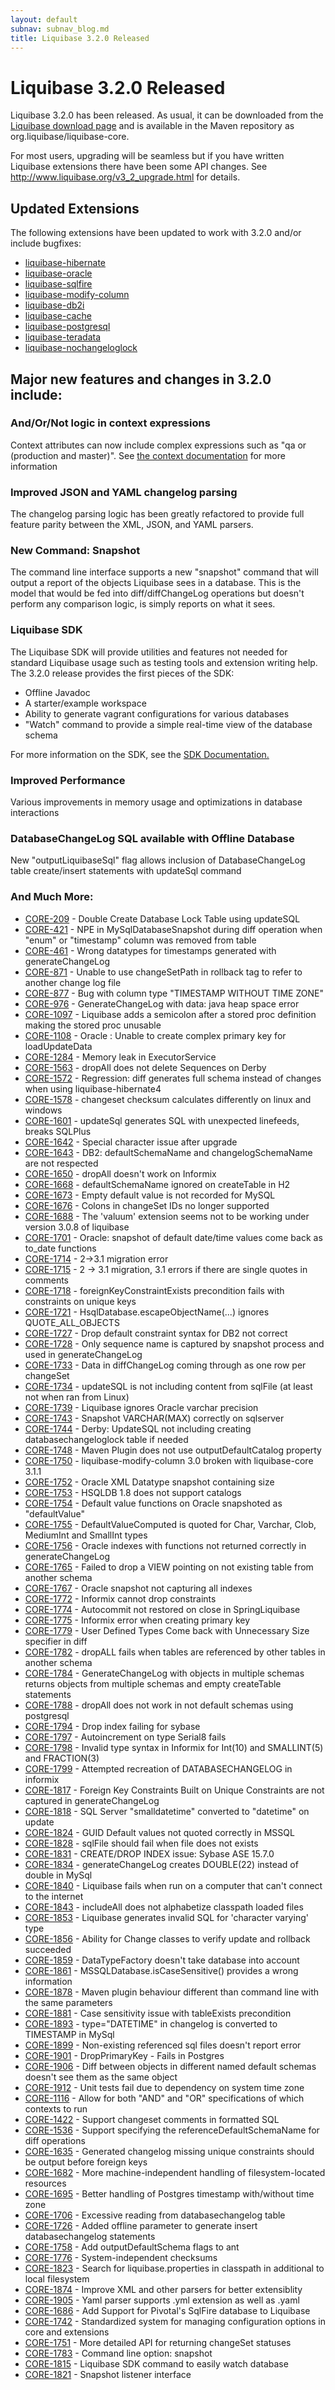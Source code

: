 ```yaml
---
layout: default
subnav: subnav_blog.md
title: Liquibase 3.2.0 Released
---
```

# Liquibase 3.2.0 Released

Liquibase 3.2.0 has been released. As usual, it can be downloaded from the <a href="http://liquibase.org/download">Liquibase download page</a> and is available in the Maven repository as org.liquibase/liquibase-core.

For most users, upgrading will be seamless but if you have written Liquibase extensions there have been some API changes. See <a href="http://www.liquibase.org/v3_2_upgrade.html">http://www.liquibase.org/v3_2_upgrade.html</a> for details.

## Updated Extensions

The following extensions have been updated to work with 3.2.0 and/or include bugfixes:

- <a href="https://github.com/liquibase/liquibase-hibernate">liquibase-hibernate</a>
- <a href="https://github.com/liquibase/liquibase-oracle">liquibase-oracle</a>
- <a href="https://github.com/liquibase/liquibase-sqlfire">liquibase-sqlfire</a>
- <a href="https://github.com/liquibase/liquibase-modify-column">liquibase-modify-column</a>
- <a href="https://github.com/liquibase/liquibase-db2i">liquibase-db2i</a>
- <a href="https://github.com/liquibase/liquibase-cache">liquibase-cache</a>
- <a href="https://github.com/liquibase/liquibase-postgresql">liquibase-postgresql</a>
- <a href="https://github.com/liquibase/liquibase-teradata">liquibase-teradata</a>
- <a href="https://github.com/liquibase/liquibase-nochangeloglock">liquibase-nochangeloglock</a>





## Major new features and changes in 3.2.0 include:

### And/Or/Not logic in context expressions



Context attributes can now include complex expressions such as "qa or (production and master)". See <a href="http://www.liquibase.org/documentation/contexts.html">the context documentation</a> for more information


### Improved JSON and YAML changelog parsing


The changelog parsing logic has been greatly refactored to provide full feature parity between the XML, JSON, and YAML parsers.


### New Command: Snapshot


The command line interface supports a new "snapshot" command that will output a report of the objects Liquibase sees in a database. This is the model that would be fed into diff/diffChangeLog operations but doesn't perform any comparison logic, is simply reports on what it sees.


### Liquibase SDK


The Liquibase SDK will provide utilities and features not needed for standard Liquibase usage such as testing tools and extension writing help. The 3.2.0 release provides the first pieces of the SDK:


- Offline Javadoc
- A starter/example workspace
- Ability to generate vagrant configurations for various databases
- "Watch" command to provide a simple real-time view of the database schema



For more information on the SDK, see the <a href="http://www.liquibase.org/documentation/sdk/index.html">SDK Documentation.</a>



### Improved Performance


Various improvements in memory usage and optimizations in database interactions


### DatabaseChangeLog SQL available with Offline Database


New "outputLiquibaseSql" flag allows inclusion of DatabaseChangeLog table create/insert statements with updateSql command


### And Much More:


- <a href="https://liquibase.jira.com/browse/CORE-209">CORE-209</a> - Double Create Database Lock Table using updateSQL
- <a href="https://liquibase.jira.com/browse/CORE-421">CORE-421</a> - NPE in MySqlDatabaseSnapshot during diff operation when "enum" or "timestamp" column was removed from table
- <a href="https://liquibase.jira.com/browse/CORE-461">CORE-461</a> - Wrong datatypes for timestamps generated with generateChangeLog
- <a href="https://liquibase.jira.com/browse/CORE-871">CORE-871</a> - Unable to use changeSetPath in rollback tag to refer to another change log file
- <a href="https://liquibase.jira.com/browse/CORE-877">CORE-877</a> - Bug with column type "TIMESTAMP WITHOUT TIME ZONE"
- <a href="https://liquibase.jira.com/browse/CORE-976">CORE-976</a> - GenerateChangeLog with data: java heap space error
- <a href="https://liquibase.jira.com/browse/CORE-1097">CORE-1097</a> - Liquibase adds a semicolon after a stored proc definition making the stored proc unusable
- <a href="https://liquibase.jira.com/browse/CORE-1108">CORE-1108</a> - Oracle : Unable to create complex primary key for loadUpdateData
- <a href="https://liquibase.jira.com/browse/CORE-1284">CORE-1284</a> - Memory leak in ExecutorService
- <a href="https://liquibase.jira.com/browse/CORE-1563">CORE-1563</a> - dropAll does not delete Sequences on Derby
- <a href="https://liquibase.jira.com/browse/CORE-1572">CORE-1572</a> - Regression: diff generates full schema instead of changes when using liquibase-hibernate4
- <a href="https://liquibase.jira.com/browse/CORE-1578">CORE-1578</a> - changeset checksum calculates differently on linux and windows
- <a href="https://liquibase.jira.com/browse/CORE-1601">CORE-1601</a> - updateSql generates SQL with unexpected linefeeds, breaks SQLPlus
- <a href="https://liquibase.jira.com/browse/CORE-1642">CORE-1642</a> - Special character issue after upgrade
- <a href="https://liquibase.jira.com/browse/CORE-1643">CORE-1643</a> - DB2: defaultSchemaName and changelogSchemaName are not respected
- <a href="https://liquibase.jira.com/browse/CORE-1650">CORE-1650</a> - dropAll doesn't work on Informix
- <a href="https://liquibase.jira.com/browse/CORE-1668">CORE-1668</a> - defaultSchemaName ignored on createTable in H2
- <a href="https://liquibase.jira.com/browse/CORE-1673">CORE-1673</a> - Empty default value is not recorded for MySQL
- <a href="https://liquibase.jira.com/browse/CORE-1676">CORE-1676</a> - Colons in changeSet IDs no longer supported
- <a href="https://liquibase.jira.com/browse/CORE-1688">CORE-1688</a> - The 'valuum' extension seems not to be working under version 3.0.8 of liquibase
- <a href="https://liquibase.jira.com/browse/CORE-1701">CORE-1701</a> - Oracle: snapshot of default date/time values come back as to_date functions
- <a href="https://liquibase.jira.com/browse/CORE-1714">CORE-1714</a> - 2->3.1 migration error
- <a href="https://liquibase.jira.com/browse/CORE-1715">CORE-1715</a> - 2 -> 3.1 migration, 3.1 errors if there are single quotes in comments
- <a href="https://liquibase.jira.com/browse/CORE-1718">CORE-1718</a> - foreignKeyConstraintExists precondition fails with constraints on unique keys
- <a href="https://liquibase.jira.com/browse/CORE-1721">CORE-1721</a> - HsqlDatabase.escapeObjectName(...) ignores QUOTE_ALL_OBJECTS
- <a href="https://liquibase.jira.com/browse/CORE-1727">CORE-1727</a> - Drop default constraint syntax for DB2 not correct
- <a href="https://liquibase.jira.com/browse/CORE-1728">CORE-1728</a> - Only sequence name is captured by snapshot process and used in generateChangeLog
- <a href="https://liquibase.jira.com/browse/CORE-1733">CORE-1733</a> - Data in diffChangeLog coming through as one row per changeSet
- <a href="https://liquibase.jira.com/browse/CORE-1734">CORE-1734</a> - updateSQL is not including content from sqlFile (at least not when ran from Linux)
- <a href="https://liquibase.jira.com/browse/CORE-1739">CORE-1739</a> - Liquibase ignores Oracle varchar precision
- <a href="https://liquibase.jira.com/browse/CORE-1743">CORE-1743</a> - Snapshot VARCHAR(MAX) correctly on sqlserver
- <a href="https://liquibase.jira.com/browse/CORE-1744">CORE-1744</a> - Derby: UpdateSQL not including creating databasechangeloglock table if needed
- <a href="https://liquibase.jira.com/browse/CORE-1748">CORE-1748</a> - Maven Plugin does not use outputDefaultCatalog property
- <a href="https://liquibase.jira.com/browse/CORE-1750">CORE-1750</a> - liquibase-modify-column 3.0 broken with liquibase-core 3.1.1
- <a href="https://liquibase.jira.com/browse/CORE-1752">CORE-1752</a> - Oracle XML Datatype snapshot containing size
- <a href="https://liquibase.jira.com/browse/CORE-1753">CORE-1753</a> - HSQLDB 1.8 does not support catalogs
- <a href="https://liquibase.jira.com/browse/CORE-1754">CORE-1754</a> - Default value functions on Oracle snapshoted as "defaultValue"
- <a href="https://liquibase.jira.com/browse/CORE-1755">CORE-1755</a> - DefaultValueComputed is quoted for Char, Varchar, Clob, MediumInt and SmallInt types
- <a href="https://liquibase.jira.com/browse/CORE-1756">CORE-1756</a> - Oracle indexes with functions not returned correctly in generateChangeLog
- <a href="https://liquibase.jira.com/browse/CORE-1765">CORE-1765</a> - Failed to drop a VIEW pointing on not existing table from another schema
- <a href="https://liquibase.jira.com/browse/CORE-1767">CORE-1767</a> - Oracle snapshot not capturing all indexes
- <a href="https://liquibase.jira.com/browse/CORE-1772">CORE-1772</a> - Informix cannot drop constraints
- <a href="https://liquibase.jira.com/browse/CORE-1774">CORE-1774</a> - Autocommit not restored on close in SpringLiquibase
- <a href="https://liquibase.jira.com/browse/CORE-1775">CORE-1775</a> - Informix error when creating primary key
- <a href="https://liquibase.jira.com/browse/CORE-1779">CORE-1779</a> - User Defined Types Come back with Unnecessary Size specifier in diff
- <a href="https://liquibase.jira.com/browse/CORE-1782">CORE-1782</a> - dropALL fails when tables are referenced by other tables in another schema
- <a href="https://liquibase.jira.com/browse/CORE-1784">CORE-1784</a> - GenerateChangeLog with objects in multiple schemas returns objects from multiple schemas and empty createTable statements
- <a href="https://liquibase.jira.com/browse/CORE-1788">CORE-1788</a> - dropAll does not work in not default schemas using postgresql
- <a href="https://liquibase.jira.com/browse/CORE-1794">CORE-1794</a> - Drop index failing for sybase
- <a href="https://liquibase.jira.com/browse/CORE-1797">CORE-1797</a> - Autoincrement on type Serial8 fails
- <a href="https://liquibase.jira.com/browse/CORE-1798">CORE-1798</a> - Invalid type syntax in Informix for Int(10) and SMALLINT(5) and FRACTION(3)
- <a href="https://liquibase.jira.com/browse/CORE-1799">CORE-1799</a> - Attempted recreation of DATABASECHANGELOG in informix
- <a href="https://liquibase.jira.com/browse/CORE-1817">CORE-1817</a> - Foreign Key Constraints Built on Unique Constraints are not captured in generateChangeLog
- <a href="https://liquibase.jira.com/browse/CORE-1818">CORE-1818</a> - SQL Server "smalldatetime" converted to "datetime" on update
- <a href="https://liquibase.jira.com/browse/CORE-1824">CORE-1824</a> - GUID Default values not quoted correctly in MSSQL
- <a href="https://liquibase.jira.com/browse/CORE-1828">CORE-1828</a> - sqlFile should fail when file does not exists
- <a href="https://liquibase.jira.com/browse/CORE-1831">CORE-1831</a> - CREATE/DROP INDEX issue: Sybase ASE 15.7.0
- <a href="https://liquibase.jira.com/browse/CORE-1834">CORE-1834</a> - generateChangeLog creates DOUBLE(22) instead of double in MySql
- <a href="https://liquibase.jira.com/browse/CORE-1840">CORE-1840</a> - Liquibase fails when run on a computer that can't connect to the internet
- <a href="https://liquibase.jira.com/browse/CORE-1843">CORE-1843</a> - includeAll does not alphabetize classpath loaded files
- <a href="https://liquibase.jira.com/browse/CORE-1853">CORE-1853</a> - Liquibase generates invalid SQL for 'character varying' type
- <a href="https://liquibase.jira.com/browse/CORE-1856">CORE-1856</a> - Ability for Change classes to verify update and rollback succeeded
- <a href="https://liquibase.jira.com/browse/CORE-1859">CORE-1859</a> - DataTypeFactory doesn't take database into account
- <a href="https://liquibase.jira.com/browse/CORE-1861">CORE-1861</a> - MSSQLDatabase.isCaseSensitive() provides a wrong information
- <a href="https://liquibase.jira.com/browse/CORE-1878">CORE-1878</a> - Maven plugin behaviour different than command line with the same parameters
- <a href="https://liquibase.jira.com/browse/CORE-1881">CORE-1881</a> - Case sensitivity issue with tableExists precondition
- <a href="https://liquibase.jira.com/browse/CORE-1893">CORE-1893</a> - type="DATETIME" in changelog is converted to TIMESTAMP in MySql
- <a href="https://liquibase.jira.com/browse/CORE-1899">CORE-1899</a> - Non-existing referenced sql files doesn't report error
- <a href="https://liquibase.jira.com/browse/CORE-1901">CORE-1901</a> - DropPrimaryKey - Fails in Postgres
- <a href="https://liquibase.jira.com/browse/CORE-1906">CORE-1906</a> - Diff between objects in different named default schemas doesn't see them as the same object
- <a href="https://liquibase.jira.com/browse/CORE-1912">CORE-1912</a> - Unit tests fail due to dependency on system time zone
- <a href="https://liquibase.jira.com/browse/CORE-1116">CORE-1116</a> - Allow for both "AND" and "OR" specifications of which contexts to run
- <a href="https://liquibase.jira.com/browse/CORE-1422">CORE-1422</a> - Support changeset comments in formatted SQL
- <a href="https://liquibase.jira.com/browse/CORE-1536">CORE-1536</a> - Support specifying the referenceDefaultSchemaName for diff operations
- <a href="https://liquibase.jira.com/browse/CORE-1635">CORE-1635</a> - Generated changelog missing unique constraints should be output before foreign keys
- <a href="https://liquibase.jira.com/browse/CORE-1682">CORE-1682</a> - More machine-independent handling of filesystem-located resources
- <a href="https://liquibase.jira.com/browse/CORE-1695">CORE-1695</a> - Better handling of Postgres timestamp with/without time zone
- <a href="https://liquibase.jira.com/browse/CORE-1706">CORE-1706</a> - Excessive reading from databasechangelog table
- <a href="https://liquibase.jira.com/browse/CORE-1726">CORE-1726</a> - Added offline parameter to generate insert databasechangelog statements
- <a href="https://liquibase.jira.com/browse/CORE-1758">CORE-1758</a> - Add outputDefaultSchema flags to ant
- <a href="https://liquibase.jira.com/browse/CORE-1776">CORE-1776</a> - System-independent checksums
- <a href="https://liquibase.jira.com/browse/CORE-1823">CORE-1823</a> - Search for liquibase.properties in classpath in additional to local filesystem
- <a href="https://liquibase.jira.com/browse/CORE-1874">CORE-1874</a> - Improve XML and other parsers for better extensiblity
- <a href="https://liquibase.jira.com/browse/CORE-1905">CORE-1905</a> - Yaml parser supports .yml extension as well as .yaml
- <a href="https://liquibase.jira.com/browse/CORE-1686">CORE-1686</a> - Add Support for Pivotal's SqlFire database to Liquibase
- <a href="https://liquibase.jira.com/browse/CORE-1742">CORE-1742</a> - Standardized system for managing configuration options in core and extensions
- <a href="https://liquibase.jira.com/browse/CORE-1751">CORE-1751</a> - More detailed API for returning changeSet statuses
- <a href="https://liquibase.jira.com/browse/CORE-1783">CORE-1783</a> - Command line option: snapshot
- <a href="https://liquibase.jira.com/browse/CORE-1815">CORE-1815</a> - Liquibase SDK command to easily watch database
- <a href="https://liquibase.jira.com/browse/CORE-1821">CORE-1821</a> - Snapshot listener interface




